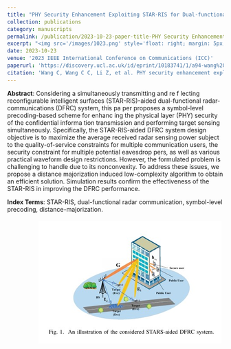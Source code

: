 ```yaml
---
title: "PHY Security Enhancement Exploiting STAR-RIS for Dual-functional Radar-Communication "
collection: publications
category: manuscripts
permalink: /publication/2023-10-23-paper-title-PHY Security Enhancement Exploiting STAR-RIS for Dual-functional Radar-Communication.md
excerpt: "<img src='/images/1023.png' style='float: right; margin: 5px;'>We proposes two novel iterative algorithms for interference alignment (IA) with symbol extensions in MIMO interference channels. The first algorithm minimizes the maximum per-user mean square error (MSE) while preserving the dimensionality of the desired signal. The second algorithm maximizes each receiver’s SINR while preserving the dimensionality of the desired signal."
date: 2023-10-23
venue: '2023 IEEE International Conference on Communications (ICC)'
paperurl: 'https://discovery.ucl.ac.uk/id/eprint/10183741/1/a94-wang%20final.pdf'
citation: 'Wang C, Wang C C, Li Z, et al. PHY security enhancement exploiting STAR-RIS for dual-functional radar-communication[C]//2023 IEEE International Conference on Communications Workshops (ICC Workshops). IEEE, 2023: 562-567.'
---
```




**Abstract**: Considering a simultaneously transmitting and re f lecting reconfigurable intelligent surfaces (STAR-RIS)-aided dual-functional radar-communications (DFRC) system, this pa per proposes a symbol-level precoding-based scheme for enhanc ing the physical layer (PHY) security of the confidential informa tion transmission and performing target sensing simultaneously. Specifically, the STAR-RIS-aided DFRC system design objective is to maximize the average received radar sensing power subject to the quality-of-service constraints for multiple communication users, the security constraint for multiple potential eavesdrop pers, as well as various practical waveform design restrictions. However, the formulated problem is challenging to handle due to its nonconvexity. To address these issues, we propose a distance majorization induced low-complexity algorithm to obtain an efficient solution. Simulation results confirm the effectiveness of the STAR-RIS in improving the DFRC performance.


**Index Terms**: STAR-RIS, dual-functional radar communication, symbol-level precoding, distance-majorization.


<img src='/images/1023.png' style='float: right; margin: 5px;'>
